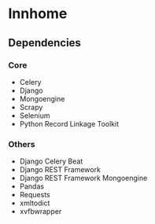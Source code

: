 # Innhome
## Dependencies
### Core
* Celery
* Django
* Mongoengine
* Scrapy
* Selenium
* Python Record Linkage Toolkit
### Others
* Django Celery Beat
* Django REST Framework
* Django REST Framework Mongoengine
* Pandas
* Requests
* xmltodict
* xvfbwrapper